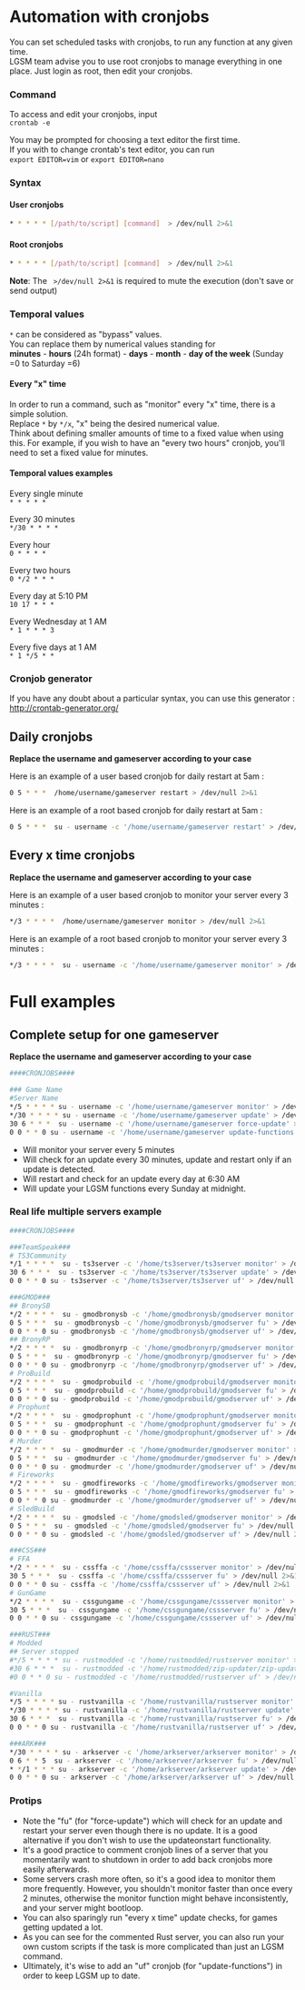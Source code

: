 # Automation with cronjobs
You can set scheduled tasks with cronjobs, to run any function at any given time.  
LGSM team advise you to use root cronjobs to manage everything in one place. Just login as root, then edit your cronjobs. 

### Command
To access and edit your cronjobs, input  
`crontab -e`

You may be prompted for choosing a text editor the first time.  
If you with to change crontab's text editor, you can run  
`export EDITOR=vim` or `export EDITOR=nano`

### Syntax

#### User cronjobs
````bash
* * * * * [/path/to/script] [command]  > /dev/null 2>&1
````

#### Root cronjobs
````bash
* * * * * [/path/to/script] [command]  > /dev/null 2>&1
````

**Note**: The ` >/dev/null 2>&1` is required to mute the execution (don't save or send output)

### Temporal values 
`*` can be considered as "bypass" values.  
You can replace them by numerical values standing for  
**minutes** - **hours** (24h format) - **days** - **month** - **day of the week** (Sunday =0 to Saturday =6)


#### Every "x" time
In order to run a command, such as "monitor" every "x" time, there is a simple solution.  
Replace `*` by `*/x`, "x" being the desired numerical value.  
Think about defining smaller amounts of time to a fixed value when using this. For example, if you wish to have an "every two hours" cronjob, you'll need to set a fixed value for minutes.

#### Temporal values examples
Every single minute    
`* * * * *`

Every 30 minutes  
`*/30 * * * *`

Every hour  
`0 * * * *`

Every two hours  
`0 */2 * * *`

Every day at 5:10 PM  
`10 17 * * *`


Every Wednesday at 1 AM   
`* 1 * * * 3`

Every five days at 1 AM  
`* 1 */5 * *`

### Cronjob generator

If you have any doubt about a particular syntax, you can use this generator : http://crontab-generator.org/

## Daily cronjobs

**Replace the username and gameserver according to your case**

Here is an example of a user based cronjob for daily restart at 5am : 

````bash
0 5 * * *  /home/username/gameserver restart > /dev/null 2>&1
````

Here is an example of a root based cronjob for daily restart at 5am : 

````bash
0 5 * * *  su - username -c '/home/username/gameserver restart' > /dev/null 2>&1
````

## Every x time cronjobs

**Replace the username and gameserver according to your case**

Here is an example of a user based cronjob to monitor your server every 3 minutes : 

````bash
*/3 * * * *  /home/username/gameserver monitor > /dev/null 2>&1
````

Here is an example of a root based cronjob to monitor your server every 3 minutes : 
````bash
*/3 * * * *  su - username -c '/home/username/gameserver monitor' > /dev/null 2>&1
````


# Full examples

## Complete setup for one gameserver

**Replace the username and gameserver according to your case**

````bash
####CRONJOBS####

### Game Name
#Server Name
*/5 * * * * su - username -c '/home/username/gameserver monitor' > /dev/null 2>&1
*/30 * * * * su - username -c '/home/username/gameserver update' > /dev/null 2>&1
30 6 * * *  su - username -c '/home/username/gameserver force-update' > /dev/null 2>&1
0 0 * * 0 su - username -c '/home/username/gameserver update-functions' > /dev/null 2>&1
````

* Will monitor your server every 5 minutes
* Will check for an update every 30 minutes, update and restart only if an update is detected.
* Will restart and check for an update every day at 6:30 AM
* Will update your LGSM functions every Sunday at midnight.

### Real life multiple servers example

````bash
####CRONJOBS####

###TeamSpeak###
# TS3Community
*/1 * * * *  su - ts3server -c '/home/ts3server/ts3server monitor' > /dev/null 2>&1
30 6 * * *  su - ts3server -c '/home/ts3server/ts3server update' > /dev/null 2>&1
0 0 * * 0 su - ts3server -c '/home/ts3server/ts3server uf' > /dev/null 2>&1

###GMOD###
## BronySB
*/2 * * * *  su - gmodbronysb -c '/home/gmodbronysb/gmodserver monitor' > /dev/null 2>&1
0 5 * * *  su - gmodbronysb -c '/home/gmodbronysb/gmodserver fu' > /dev/null 2>&1
0 0 * * 0 su - gmodbronysb -c '/home/gmodbronysb/gmodserver uf' > /dev/null 2>&1
## BronyRP
*/2 * * * *  su - gmodbronyrp -c '/home/gmodbronyrp/gmodserver monitor' > /dev/null 2>&1
0 5 * * *  su - gmodbronyrp -c '/home/gmodbronyrp/gmodserver fu' > /dev/null 2>&1
0 0 * * 0 su - gmodbronyrp -c '/home/gmodbronyrp/gmodserver uf' > /dev/null 2>&1
# ProBuild
*/2 * * * *  su - gmodprobuild -c '/home/gmodprobuild/gmodserver monitor' > /dev/null 2>&1
0 5 * * *  su - gmodprobuild -c '/home/gmodprobuild/gmodserver fu' > /dev/null 2>&1
0 0 * * 0 su - gmodprobuild -c '/home/gmodprobuild/gmodserver uf' > /dev/null 2>&1
# Prophunt
*/2 * * * *  su - gmodprophunt -c '/home/gmodprophunt/gmodserver monitor' > /dev/null 2>&1
0 5 * * *  su - gmodprophunt -c '/home/gmodprophunt/gmodserver fu' > /dev/null 2>&1
0 0 * * 0 su - gmodprophunt -c '/home/gmodprophunt/gmodserver uf' > /dev/null 2>&1
# Murder
*/2 * * * *  su - gmodmurder -c '/home/gmodmurder/gmodserver monitor' > /dev/null 2>&1
0 5 * * *  su - gmodmurder -c '/home/gmodmurder/gmodserver fu' > /dev/null 2>&1
0 0 * * 0 su - gmodmurder -c '/home/gmodmurder/gmodserver uf' > /dev/null 2>&1
# Fireworks
*/2 * * * *  su - gmodfireworks -c '/home/gmodfireworks/gmodserver monitor' > /dev/null 2>&1
0 5 * * *  su - gmodfireworks -c '/home/gmodfireworks/gmodserver fu' > /dev/null 2>&1
0 0 * * 0 su - gmodmurder -c '/home/gmodmurder/gmodserver uf' > /dev/null 2>&1
# SledBuild
*/2 * * * *  su - gmodsled -c '/home/gmodsled/gmodserver monitor' > /dev/null 2>&1
0 5 * * *  su - gmodsled -c '/home/gmodsled/gmodserver fu' > /dev/null 2>&1
0 0 * * 0 su - gmodsled -c '/home/gmodsled/gmodserver uf' > /dev/null 2>&1

###CSS###
# FFA
*/2 * * * *  su - cssffa -c '/home/cssffa/cssserver monitor' > /dev/null 2>&1
30 5 * * *  su - cssffa -c '/home/cssffa/cssserver fu' > /dev/null 2>&1
0 0 * * 0 su - cssffa -c '/home/cssffa/cssserver uf' > /dev/null 2>&1
# GunGame
*/2 * * * *  su - cssgungame -c '/home/cssgungame/cssserver monitor' > /dev/null 2>&1
30 5 * * *  su - cssgungame -c '/home/cssgungame/cssserver fu' > /dev/null 2>&1
0 0 * * 0 su - cssgungame -c '/home/cssgungame/cssserver uf' > /dev/null 2>&1

###RUST###
# Modded
## Server stopped
#*/5 * * * * su - rustmodded -c '/home/rustmodded/rustserver monitor' > /dev/null 2>&1
#30 6 * * *  su - rustmodded -c '/home/rustmodded/zip-updater/zip-updater' > /dev/null 2>&1
#0 0 * * 0 su - rustmodded -c '/home/rustmodded/rustserver uf' > /dev/null 2>&1

#Vanilla
*/5 * * * * su - rustvanilla -c '/home/rustvanilla/rustserver monitor' > /dev/null 2>&1
*/30 * * * * su - rustvanilla -c '/home/rustvanilla/rustserver update' > /dev/null 2>&1
30 6 * * *  su - rustvanilla -c '/home/rustvanilla/rustserver fu' > /dev/null 2>&1
0 0 * * 0 su - rustvanilla -c '/home/rustvanilla/rustserver uf' > /dev/null 2>&1

###ARK###
*/30 * * * * su - arkserver -c '/home/arkserver/arkserver monitor' > /dev/null 2>&1
0 6 * * 5  su - arkserver -c '/home/arkserver/arkserver fu' > /dev/null 2>&1
* */1 * * * su - arkserver -c '/home/arkserver/arkserver update' > /dev/null 2>&1
0 0 * * 0 su - arkserver -c '/home/arkserver/arkserver uf' > /dev/null 2>&1
````

### Protips
* Note the "fu" (for "force-update") which will check for an update and restart your server even though there is no update. It is a good alternative if you don't wish to use the updateonstart functionality.
* It's a good practice to comment cronjob lines of a server that you momentarily want to shutdown in order to add back cronjobs more easily afterwards.
* Some servers crash more often, so it's a good idea to monitor them more frequently. However, you shouldn't monitor faster than once every 2 minutes, otherwise the monitor function might behave inconsistently, and your server might bootloop.
* You can also sparingly run "every x time" update checks, for games getting updated a lot.
* As you can see for the commented Rust server, you can also run your own custom scripts if the task is more complicated than just an LGSM command.
* Ultimately, it's wise to add an "uf" cronjob (for "update-functions") in order to keep LGSM up to date.